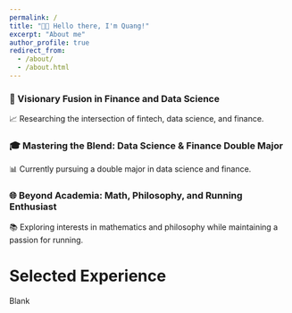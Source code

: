 ```yaml
---
permalink: /
title: "👋🏼 Hello there, I'm Quang!"
excerpt: "About me"
author_profile: true
redirect_from: 
  - /about/
  - /about.html
---
```


### 🧬 Visionary Fusion in Finance and Data Science

📈 Researching the intersection of fintech, data science, and finance.

### 🎓 Mastering the Blend: Data Science & Finance Double Major

📊 Currently pursuing a double major in data science and finance.

### 🌐 Beyond Academia: Math, Philosophy, and Running Enthusiast

📚 Exploring interests in mathematics and philosophy while maintaining a passion for running.


# Selected Experience

Blank
